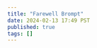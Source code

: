```yaml
---
title: "Farewell Brompt"
date: 2024-02-13 17:49 PST
published: true
tags: []
---
```




<blockquote markdown="1">



</blockquote>

